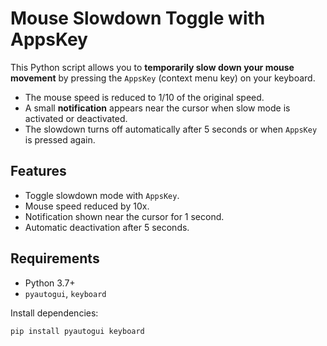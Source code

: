 # Mouse Slowdown Toggle with AppsKey

This Python script allows you to **temporarily slow down your mouse movement** by pressing the `AppsKey` (context menu key) on your keyboard.  
- The mouse speed is reduced to 1/10 of the original speed.
- A small **notification** appears near the cursor when slow mode is activated or deactivated.
- The slowdown turns off automatically after 5 seconds or when `AppsKey` is pressed again.

## Features
- Toggle slowdown mode with `AppsKey`.
- Mouse speed reduced by 10x.
- Notification shown near the cursor for 1 second.
- Automatic deactivation after 5 seconds.

## Requirements
- Python 3.7+
- `pyautogui`, `keyboard`

Install dependencies:
```bash
pip install pyautogui keyboard
